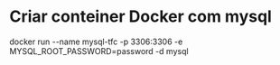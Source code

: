 # Criar conteiner Docker com mysql

docker run --name mysql-tfc -p 3306:3306 -e MYSQL_ROOT_PASSWORD=password -d mysql

